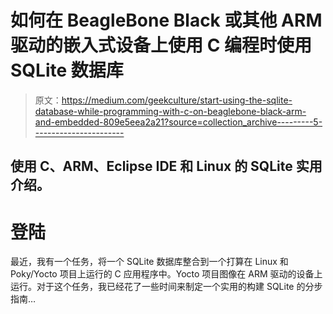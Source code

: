 # 如何在 BeagleBone Black 或其他 ARM 驱动的嵌入式设备上使用 C 编程时使用 SQLite 数据库

> 原文：<https://medium.com/geekculture/start-using-the-sqlite-database-while-programming-with-c-on-beaglebone-black-arm-and-embedded-809e5eea2a21?source=collection_archive---------5----------------------->

## 使用 C、ARM、Eclipse IDE 和 Linux 的 SQLite 实用介绍。

# 登陆

最近，我有一个任务，将一个 SQLite 数据库整合到一个打算在 Linux 和 Poky/Yocto 项目上运行的 C 应用程序中。Yocto 项目图像在 ARM 驱动的设备上运行。对于这个任务，我已经花了一些时间来制定一个实用的构建 SQLite 的分步指南…